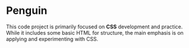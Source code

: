 # Penguin
This code project is primarily focused on **CSS** development and practice. While it includes some basic HTML for structure, the main emphasis is on applying and experimenting with CSS.